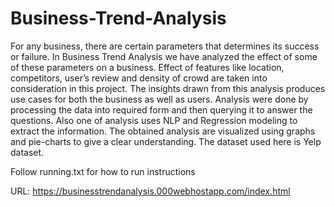 # Business-Trend-Analysis

For any business, there are certain parameters that determines its success or failure. In Business Trend Analysis we have analyzed the effect of some of these parameters on a business. Effect of features like location, competitors, user’s review and density of crowd are taken into consideration in this project. The insights drawn from this analysis produces use cases for both the business as well as users. Analysis were done by processing the data into required form and then querying it to answer the questions. Also one of analysis uses NLP and Regression modeling to extract the information. The obtained analysis are visualized using graphs and pie-charts to give a clear understanding. The dataset used here is Yelp dataset.

Follow running.txt for how to run instructions

URL: https://businesstrendanalysis.000webhostapp.com/index.html
